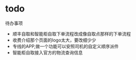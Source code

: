 # todo
待办事项
* 顺丰自取和智能柜自取下单流程改成像自取点那样的下单流程
* 收费介绍那个页面的logo太大，要改细少少
* 专线的APP,做一个功能可以安照司机的自定义顺序派件
* 智能柜自取接入官方的物流查询信息